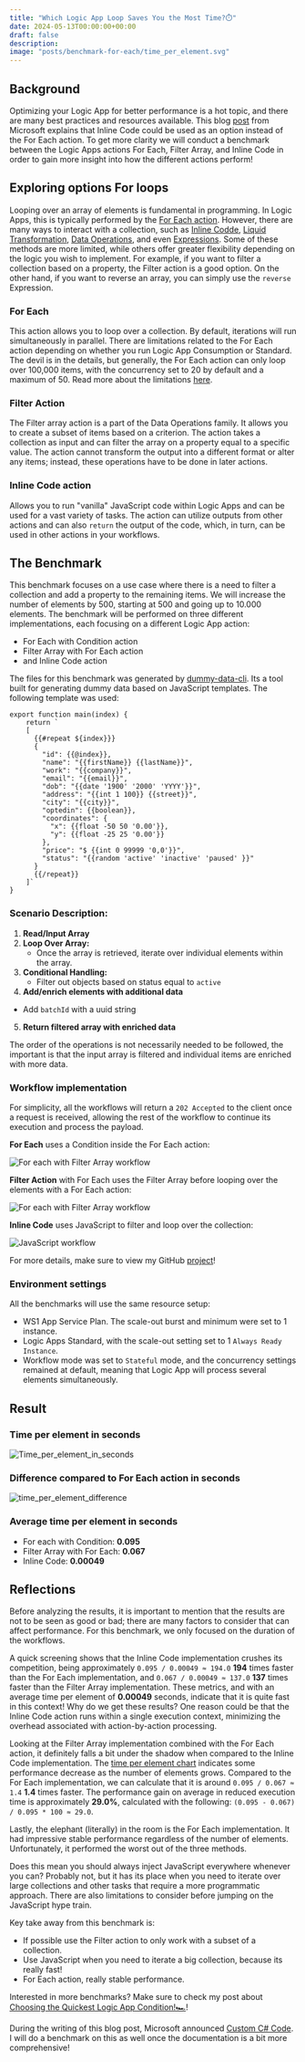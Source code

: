 ```yaml
---
title: "Which Logic App Loop Saves You the Most Time?⏱️"
date: 2024-05-13T00:00:00+00:00
draft: false
description: 
image: "posts/benchmark-for-each/time_per_element.svg"
---
```


## Background
Optimizing your Logic App for better performance is a hot topic, and there are many best practices and resources available. This blog  <a href="https://techcommunity.microsoft.com/t5/azure-integration-services-blog/using-inline-code-instead-of-a-foreach-loop-for-better/ba-p/3369587" target="_blank" rel="noopener noreferrer">post</a> from Microsoft explains that Inline Code could be used as an option instead of the For Each action. To get more clarity we will conduct a benchmark between the Logic Apps actions For Each, Filter Array, and Inline Code in order to gain more insight into how the different actions perform!

## Exploring options For loops
Looping over an array of elements is fundamental in programming. In Logic Apps, this is typically performed by the <a href="https://learn.microsoft.com/en-us/azure/logic-apps/logic-apps-control-flow-loops?tabs=consumption#foreach-loop" target="_blank" rel="noopener noreferrer">For Each action</a>. However, there are many ways to interact with a collection, such as <a href="https://learn.microsoft.com/en-us/azure/logic-apps/logic-apps-add-run-inline-code?tabs=consumption" target="_blank" rel="noopener noreferrer">Inline Codde</a>, <a href="https://learn.microsoft.com/en-us/azure/logic-apps/logic-apps-enterprise-integration-liquid-transform?tabs=consumption" target="_blank" rel="noopener noreferrer">Liquid Transformation</a>, <a href="https://learn.microsoft.com/en-us/azure/logic-apps/logic-apps-perform-data-operations?tabs=consumption" target="_blank" rel="noopener noreferrer">Data Operations</a>, and even <a href="https://learn.microsoft.com/en-us/azure/logic-apps/workflow-definition-language-functions-reference" target="_blank" rel="noopener noreferrer">Expressions</a>. Some of these methods are more limited, while others offer greater flexibility depending on the logic you wish to implement. For example, if you want to filter a collection based on a property, the Filter action is a good option. On the other hand, if you want to reverse an array, you can simply use the `reverse` Expression.

### For Each
This action allows you to loop over a collection. By default, iterations will run simultaneously in parallel. There are limitations related to the For Each action depending on whether you run Logic App Consumption or Standard. The devil is in the details, but generally, the For Each action can only loop over 100,000 items, with the concurrency set to 20 by default and a maximum of 50. Read more about the limitations <a href="https://learn.microsoft.com/en-us/azure/logic-apps/logic-apps-limits-and-config?tabs=consumption#looping-debatching-limits" target="_blank" rel="noopener noreferrer">here</a>.

### Filter Action
The Filter array action is a part of the Data Operations family. It allows you to create a subset of items based on a criterion. The action takes a collection as input and can filter the array on a property equal to a specific value. The action cannot transform the output into a different format or alter any items; instead, these operations have to be done in later actions.

### Inline Code action
Allows you to run "vanilla" JavaScript code within Logic Apps and can be used for a vast variety of tasks. The action can utilize outputs from other actions and can also `return` the output of the code, which, in turn, can be used in other actions in your workflows.

## The Benchmark
This benchmark focuses on a use case where there is a need to filter a collection and add a property to the remaining items. We will increase the number of elements by 500, starting at 500 and going up to 10.000 elements. The benchmark will be performed on three different implementations, each focusing on a different Logic App action:
- For Each with Condition action
- Filter Array with For Each action
- and Inline Code action

The files for this benchmark was generated by [dummy-data-cli](https://github.com/antonidag/dummy-data-cli). Its a tool built for generating dummy data based on JavaScript templates. The following template was used: 
```
export function main(index) {
    return `
    [
      {{#repeat ${index}}}
      {
        "id": {{@index}},
        "name": "{{firstName}} {{lastName}}",
        "work": "{{company}}",
        "email": "{{email}}",
        "dob": "{{date '1900' '2000' 'YYYY'}}",
        "address": "{{int 1 100}} {{street}}",
        "city": "{{city}}",
        "optedin": {{boolean}},
        "coordinates": {
          "x": {{float -50 50 '0.00'}},
          "y": {{float -25 25 '0.00'}}
        },
        "price": "$ {{int 0 99999 '0,0'}}",
        "status": "{{random 'active' 'inactive' 'paused' }}"
      }
      {{/repeat}}
    ]`
}
``` 

### Scenario Description:
1. **Read/Input Array**
2. **Loop Over Array:**
   - Once the array is retrieved, iterate over individual elements within the array.
3. **Conditional Handling:**
   - Filter out objects based on status equal to `active`
4. **Add/enrich elements with additional data**
  - Add `batchId` with a uuid string
5. **Return filtered array with enriched data**

The order of the operations is not necessarily needed to be followed, the important is that the input array is filtered and individual items are enriched with more data.

### Workflow implementation
For simplicity, all the workflows will return a `202 Accepted` to the client once a request is received, allowing the rest of the workflow to continue its execution and process the payload.

__For Each__ uses a Condition inside the For Each action:

![For each with Filter Array workflow](For_each.png)

__Filter Action__ with For Each uses the Filter Array before looping over the elements with a For Each action:

![For each with Filter Array workflow](For_each_with_FilterArray.png)

__Inline Code__ uses JavaScript to filter and loop over the collection:

![JavaScript workflow](JavsScript.png)

For more details, make sure to view my GitHub [project](https://github.com/antonidag/logic-app-for-each-benchmark)!

### Environment settings
All the benchmarks will use the same resource setup:
- WS1 App Service Plan. The scale-out burst and minimum were set to 1 instance.
- Logic Apps Standard, with the scale-out setting set to 1 `Always Ready Instance`.
- Workflow mode was set to `Stateful` mode, and the concurrency settings remained at default, meaning that Logic App will process several elements simultaneously.
## Result

### Time per element in seconds
![Time_per_element_in_seconds](time_per_element.svg)
### Difference compared to For Each action in seconds
![time_per_element_difference](time_per_element_difference.svg)
### Average time per element in seconds
- For each with Condition: __0.095__
- Filter Array with For Each: __0.067__
- Inline Code: __0.00049__

## Reflections

Before analyzing the results, it is important to mention that the results are not to be seen as good or bad; there are many factors to consider that can affect performance. For this benchmark, we only focused on the duration of the workflows.

A quick screening shows that the Inline Code implementation crushes its competition, being approximately `0.095 / 0.00049 ≈ 194.0` __194__ times faster than the For Each implementation, and `0.067 / 0.00049 ≈ 137.0` __137__ times faster than the Filter Array implementation. These metrics, and with an average time per element of __0.00049__ seconds, indicate that it is quite fast in this context! Why do we get these results? One reason could be that the Inline Code action runs within a single execution context, minimizing the overhead associated with action-by-action processing.

Looking at the Filter Array implementation combined with the For Each action, it definitely falls a bit under the shadow when compared to the Inline Code implementation. The [time per element chart](#time-per-element-in-seconds) indicates some performance decrease as the number of elements grows. Compared to the For Each implementation, we can calculate that it is around `0.095 / 0.067 ≈ 1.4` __1.4__ times faster. The performance gain on average in reduced execution time is approximately __29.0%__, calculated with the following: `(0.095 - 0.067) / 0.095 * 100 ≈ 29.0`.

Lastly, the elephant (literally) in the room is the For Each implementation. It had impressive stable performance regardless of the number of elements. Unfortunately, it performed the worst out of the three methods.

Does this mean you should always inject JavaScript everywhere whenever you can? Probably not, but it has its place when you need to iterate over large collections and other tasks that require a more programmatic approach. There are also limitations to consider before jumping on the JavaScript hype train.

Key take away from this benchmark is:
- If possible use the Filter action to only work with a subset of a collection. 
- Use JavaScript when you need to iterate a big collection, because its really fast!
- For Each action, really stable performance.

Interested in more benchmarks? Make sure to check my post about [Choosing the Quickest Logic App Condition!🏎️](/posts/benchmark-condition)!

During the writing of this blog post, Microsoft announced <a href="https://techcommunity.microsoft.com/t5/azure-integration-services-blog/announcement-introducing-net-c-inline-action-for-azure-logic/ba-p/4160541" target="_blank" rel="noopener noreferrer">Custom C# Code</a>. I will do a benchmark on this as well once the documentation is a bit more comprehensive!